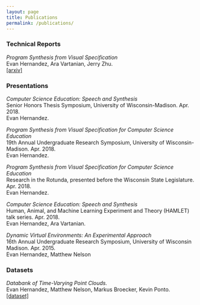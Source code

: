 ```yaml
---
layout: page
title: Publications
permalink: /publications/
---
```


### Technical Reports
*Program Synthesis from Visual Specification*  
Evan Hernandez, Ara Vartanian, Jerry Zhu.  
[[arxiv]](https://arxiv.org/abs/1806.00938)

### Presentations

*Computer Science Education: Speech and Synthesis*  
Senior Honors Thesis Symposium, University of Wisconsin-Madison. Apr. 2018.  
Evan Hernandez.

*Program Synthesis from Visual Specification for Computer Science Education*  
19th Annual Undergraduate Research Symposium, University of Wisconsin-Madison. Apr. 2018.  
Evan Hernandez.

*Program Synthesis from Visual Specification for Computer Science Education*  
Research in the Rotunda, presented before the Wisconsin State Legislature. Apr. 2018.  
Evan Hernandez.

*Computer Science Education: Speech and Synthesis*  
Human, Animal, and Machine Learning Experiment and Theory (HAMLET) talk series. Apr. 2018.  
Evan Hernandez, Ara Vartanian.

*Dynamic Virtual Environments: An Experimental Approach*  
16th Annual Undergraduate Research Symposium, University of Wisconsin Madison. Apr. 2015.  
Evan Hernandez, Matthew Nelson

### Datasets
*Databank of Time-Varying Point Clouds.*  
Evan Hernandez, Matthew Nelson, Markus Broecker, Kevin Ponto.  
[[dataset]](http://blogs.discovery.wisc.edu/public)
